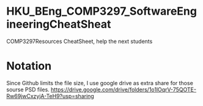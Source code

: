 # HKU_BEng_COMP3297_SoftwareEngineeringCheatSheat
COMP3297Resources CheatSheet, help the next students
# Notation
Since Github limits the file size, I use google drive as extra share for those sourse PSD files.
https://drive.google.com/drive/folders/1o1lOqrV-75QOTE-Rw69jwCxzyjA-TeH9?usp=sharing
